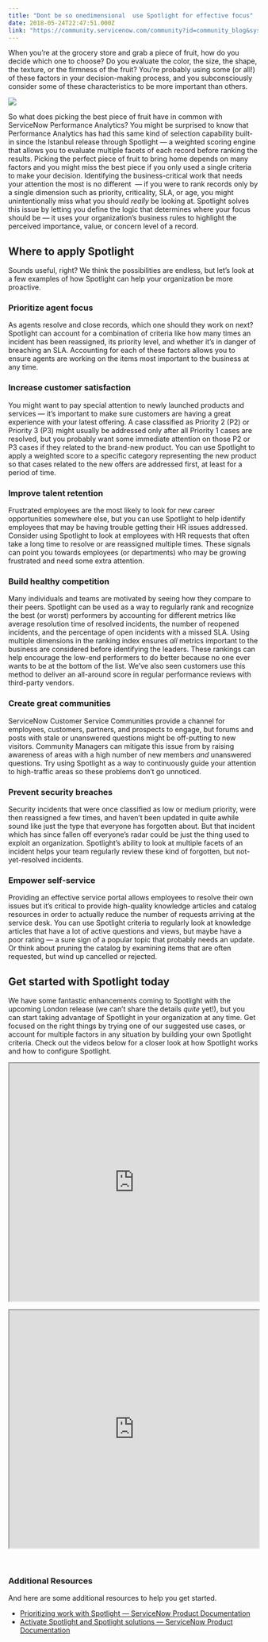 ```yaml
---
title: "Dont be so onedimensional  use Spotlight for effective focus"
date: 2018-05-24T22:47:51.000Z
link: "https://community.servicenow.com/community?id=community_blog&sys_id=1ff858dddb9edf400e3dfb651f9619a5"
---
```

<p>When you’re at the grocery store and grab a piece of fruit, how do you decide which one to choose? Do you evaluate the color, the size, the shape, the texture, or the firmness of the fruit? You’re probably using some (or all!) of these factors in your decision-making process, and you subconsciously consider some of these characteristics to be more important than others.</p>
<p><img style="max-width: 100%; max-height: 480px;" src="0e782c15db1a13800e3dfb651f961950.iix" /></p>
<p>So what does picking the best piece of fruit have in common with ServiceNow Performance Analytics? You might be surprised to know that Performance Analytics has had this same kind of selection capability built-in since the Istanbul release through Spotlight — a weighted scoring engine that allows you to evaluate multiple facets of each record before ranking the results. Picking the perfect piece of fruit to bring home depends on many factors and you might miss the best piece if you only used a single criteria to make your decision. Identifying the business-critical work that needs your attention the most is no different  — if you were to rank records only by a single dimension such as priority, criticality, SLA, or age, you might unintentionally miss what you should <em>really </em>be looking at. Spotlight solves this issue by letting you define the logic that determines where your focus should be — it uses your organization’s business rules to highlight the perceived importance, value, or concern level of a record.</p>
<h2>Where to apply Spotlight</h2>
<p>Sounds useful, right? We think the possibilities are endless, but let’s look at a few examples of how Spotlight can help your organization be more proactive.</p>
<h3>Prioritize agent focus</h3>
<p>As agents resolve and close records, which one should they work on next? Spotlight can account for a combination of criteria like how many times an incident has been reassigned, its priority level, and whether it’s in danger of breaching an SLA. Accounting for each of these factors allows you to ensure agents are working on the items most important to the business at any time.</p>
<h3>Increase customer satisfaction</h3>
<p>You might want to pay special attention to newly launched products and services — it’s important to make sure customers are having a great experience with your latest offering. A case classified as Priority 2 (P2) or Priority 3 (P3) might usually be addressed only after all Priority 1 cases are resolved, but you probably want some immediate attention on those P2 or P3 cases if they related to the brand-new product. You can use Spotlight to apply a weighted score to a specific category representing the new product so that cases related to the new offers are addressed first, at least for a period of time.</p>
<h3>Improve talent retention</h3>
<p>Frustrated employees are the most likely to look for new career opportunities somewhere else, but you can use Spotlight to help identify employees that may be having trouble getting their HR issues addressed. Consider using Spotlight to look at employees with HR requests that often take a long time to resolve or are reassigned multiple times. These signals can point you towards employees (or departments) who may be growing frustrated and need some extra attention.</p>
<h3>Build healthy competition</h3>
<p>Many individuals and teams are motivated by seeing how they compare to their peers. Spotlight can be used as a way to regularly rank and recognize the best (or worst) performers by accounting for different metrics like average resolution time of resolved incidents, the number of reopened incidents, and the percentage of open incidents with a missed SLA. Using multiple dimensions in the ranking index ensures <em>all </em>metrics important to the business are considered before identifying the leaders. These rankings can help encourage the low-end performers to do better because no one ever wants to be at the bottom of the list. We’ve also seen customers use this method to deliver an all-around score in regular performance reviews with third-party vendors.</p>
<h3>Create great communities</h3>
<p>ServiceNow Customer Service Communities provide a channel for employees, customers, partners, and prospects to engage, but forums and posts with stale or unanswered questions might be off-putting to new visitors. Community Managers can mitigate this issue from by raising awareness of areas with a high number of new members <em>and </em>unanswered questions. Try using Spotlight as a way to continuously guide your attention to high-traffic areas so these problems don’t go unnoticed.</p>
<h3>Prevent security breaches</h3>
<p>Security incidents that were once classified as low or medium priority, were then reassigned a few times, and haven’t been updated in quite awhile sound like just the type that everyone has forgotten about. But that incident which has since fallen off everyone’s radar could be just the thing used to exploit an organization. Spotlight’s ability to look at multiple facets of an incident helps your team regularly review these kind of forgotten, but not-yet-resolved incidents.</p>
<h3>Empower self-service</h3>
<p>Providing an effective service portal allows employees to resolve their own issues but it’s critical to provide high-quality knowledge articles and catalog resources in order to actually reduce the number of requests arriving at the service desk. You can use Spotlight criteria to regularly look at knowledge articles that have a lot of active questions and views, but maybe have a poor rating — a sure sign of a popular topic that probably needs an update. Or think about pruning the catalog by examining items that are often requested, but wind up cancelled or rejected.</p>
<h2>Get started with Spotlight today</h2>
<p>We have some fantastic enhancements coming to Spotlight with the upcoming London release (we can’t share the details <em>quite</em> yet!), but you can start taking advantage of Spotlight in your organization at any time. Get focused on the right things by trying one of our suggested use cases, or account for multiple factors in any situation by building your own Spotlight criteria. Check out the videos below for a closer look at how Spotlight works and how to configure Spotlight.</p>
<p><iframe id="video_tinymce" style="width: 100%; height: 480px;" src="https://www.youtube.com/embed/cwtw2_BvSdI"></iframe></p>
<p><iframe id="video_tinymce" style="width: 100%; height: 480px;" src="https://www.youtube.com/embed/KG5Rj37vYZg"></iframe></p>
<p> </p>
<h3>Additional Resources</h3>
<p>And here are some additional resources to help you get started. </p>
<ul><li><a href="https://docs.servicenow.com/bundle/kingston-performance-analytics-and-reporting/page/use/performance-analytics/concept/spotlight.html" rel="nofollow">Prioritizing work with Spotlight — ServiceNow Product Documentation</a></li><li><a href="https://docs.servicenow.com/bundle/kingston-performance-analytics-and-reporting/page/use/performance-analytics/task/activate-spotlight-plugin.html" rel="nofollow">Activate Spotlight and Spotlight solutions — ServiceNow Product Documentation</a></li></ul>